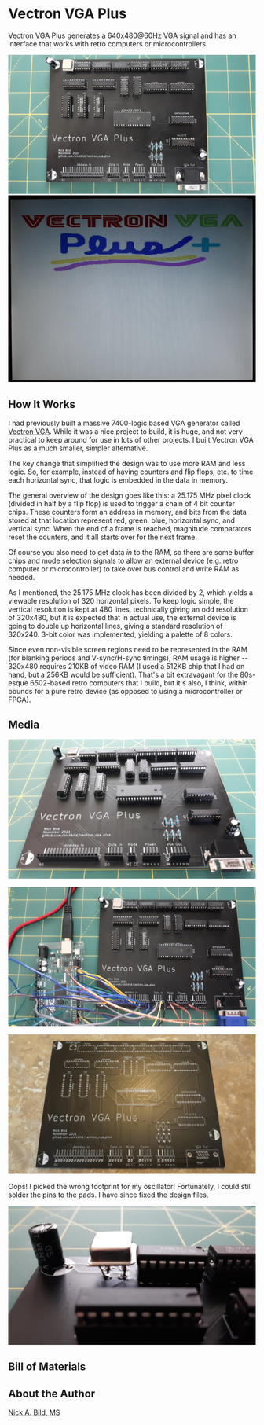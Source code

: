 # Vectron VGA Plus

Vectron VGA Plus generates a 640x480@60Hz VGA signal and has an interface that works with retro computers or microcontrollers.

![](https://raw.githubusercontent.com/nickbild/vectron_vga_plus/main/media/populated_pcb_top_sm.jpg)
![](https://raw.githubusercontent.com/nickbild/vectron_vga_plus/main/media/demo_screen_sm.jpg)

## How It Works

I had previously built a massive 7400-logic based VGA generator called [Vectron VGA](https://github.com/nickbild/vectron_vga).  While it was a nice project to build, it is huge, and not very practical to keep around for use in lots of other projects.  I built Vectron VGA Plus as a much smaller, simpler alternative.

The key change that simplified the design was to use more RAM and less logic.  So, for example, instead of having counters and flip flops, etc. to time each horizontal sync, that logic is embedded in the data in memory.

The general overview of the design goes like this: a 25.175 MHz pixel clock (divided in half by a flip flop) is used to trigger a chain of 4 bit counter chips.  These counters form an address in memory, and bits from the data stored at that location represent red, green, blue, horizontal sync, and vertical sync.  When the end of a frame is reached, magnitude comparators reset the counters, and it all starts over for the next frame.

Of course you also need to get data *in* to the RAM, so there are some buffer chips and mode selection signals to allow an external device (e.g. retro computer or microcontroller) to take over bus control and write RAM as needed.

As I mentioned, the 25.175 MHz clock has been divided by 2, which yields a viewable resolution of 320 horizontal pixels.  To keep logic simple, the vertical resolution is kept at 480 lines, technically giving an odd resolution of 320x480, but it is expected that in actual use, the external device is going to double up horizontal lines, giving a standard resolution of 320x240.  3-bit color was implemented, yielding a palette of 8 colors.

Since even non-visible screen regions need to be represented in the RAM (for blanking periods and V-sync/H-sync timings), RAM usage is higher -- 320x480 requires 210KB of video RAM (I used a 512KB chip that I had on hand, but a 256KB would be sufficient).  That's a bit extravagant for the 80s-esque 6502-based retro computers that I build, but it's also, I think, within bounds for a pure retro device (as opposed to using a microcontroller or FPGA).

## Media

![](https://raw.githubusercontent.com/nickbild/vectron_vga_plus/main/media/populated_pcb_angle_sm.jpg)

![](https://raw.githubusercontent.com/nickbild/vectron_vga_plus/main/media/pcb_w_arduino_top_sm.jpg)

![](https://raw.githubusercontent.com/nickbild/vectron_vga_plus/main/media/unpopulated_pcb_sm.jpg)

Oops!  I picked the wrong footprint for my oscillator!  Fortunately, I could still solder the pins to the pads.  I have since fixed the design files.

![](https://raw.githubusercontent.com/nickbild/vectron_vga_plus/main/media/oscillator_sm.jpg)

## Bill of Materials

## About the Author

[Nick A. Bild, MS](https://nickbild79.firebaseapp.com/#!/)

